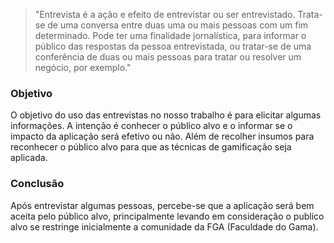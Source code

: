 > "Entrevista é a ação e efeito de entrevistar ou ser entrevistado. Trata-se de uma conversa entre duas uma ou mais pessoas com um fim determinado. Pode ter uma finalidade jornalística, para informar o público das respostas da pessoa entrevistada, ou tratar-se de uma conferência de duas ou mais pessoas para tratar ou resolver um negócio, por exemplo."

### Objetivo

O objetivo do uso das entrevistas no nosso trabalho é para elicitar algumas informações. A intenção é conhecer o público alvo e o informar se o impacto da aplicação será efetivo ou não. Além de recolher insumos para reconhecer o público alvo para que as técnicas de gamificação seja aplicada.

### Conclusão

Após entrevistar algumas pessoas, percebe-se que a aplicação será bem aceita pelo público alvo, principalmente levando em consideração o publico  alvo se restringe  inicialmente  a comunidade da FGA (Faculdade do Gama).
